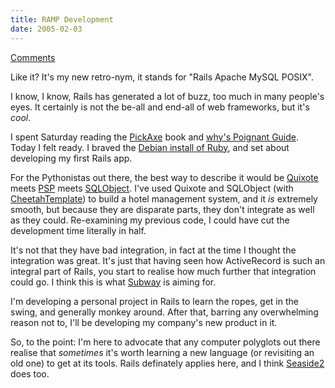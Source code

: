 ```yaml
---
title: RAMP Development
date: 2005-02-03
---
```


[Comments](http://www.artima.com/forums/flat.jsp?forum=122&thread=92020)

Like it? It's my new retro-nym, it stands for "Rails Apache MySQL POSIX".

I know, I know, Rails has generated a lot of buzz, too much in many
people's eyes. It certainly is not the be-all and end-all of web
frameworks, but it's *cool*.

I spent Saturday reading the [PickAxe][1] book and [why's Poignant Guide][2].
Today I felt ready. I braved the [Debian install of Ruby][3], and set about
developing my first Rails app.

For the Pythonistas out there, the best way to describe it would be
[Quixote][4] meets [PSP][5] meets [SQLObject][6]. I've used Quixote and
SQLObject (with [CheetahTemplate][7]) to build a hotel management system, and
it *is* extremely smooth, but because they are disparate parts, they don't
integrate as well as they could. Re-examining my previous code, I could have
cut the development time literally in half.

It's not that they have bad integration, in fact at the time I thought
the integration was great. It's just that having seen how ActiveRecord
is such an integral part of Rails, you start to realise how much
further that integration could go. I think this is what [Subway][8] is
aiming for.

I'm developing a personal project in Rails to learn the ropes, get in the
swing, and generally monkey around. After that, barring any overwhelming
reason not to, I'll be developing my company's new product in it.

So, to the point: I'm here to advocate that any computer polyglots out
there realise that *sometimes* it's worth learning a new language (or
revisiting an old one) to get at its tools. Rails definately applies here,
and I think [Seaside2][9] does too.

[1]: http://pragmaticprogrammer.com/titles/ruby/
[2]: http://www.poignantguide.net/ruby/
[3]: http://www.37signals.com/rails/wiki/RailsOnDebian.html
[4]: http://quixote.ca/
[5]: http://www.modpython.org/live/current/doc-html/pyapi-psp.html
[6]: http://www.sqlobject.org/
[7]: http://www.cheetahtemplate.org/
[8]: http://subway.python-hosting.com/
[9]: http://www.beta4.com/seaside2/
